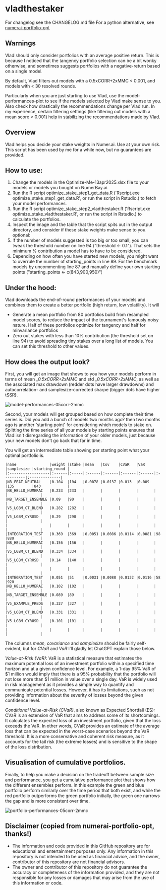 # vladthestaker

For changelog see the CHANGELOG.md file
For a python alternative, see [numerai-portfolio-opt](https://github.com/eses-wk/numerai-portfolio-opt)

## Warnings

Vlad should only consider portfolios with an average positive return. This is because I noticed that
the tangency portfolio selection can be a bit wonky otherwise, and sometimes suggests portfolios
with a negative-return based on a single model. 

By default, Vlad filters out models with a 0.5xCORR+2xMMC < 0.001, and models with < 30 resolved rounds.

Particularly when you are just starting to use Vlad, use the model-performances-plot to see if
the models selected by Vlad make sense to you. Also check how drastically the recommendations change 
per Vlad run. In my experience, certain filtering settings (like filtering out models with a mean 
score < 0.001) help in stabilizing the recommendations made by Vlad.

## Overview

Vlad helps you decide your stake weights in Numer.ai. Use at your own risk. This script has been used by me for a while now, but no guarantees are provided.

## How to use: 

1. Change the models in the Optimize-Me-13apr2025.xlsx file to your models or models you bought on NumerBay.ai.
2. Run the R script optimize_stake_step1_get_data.R ('Rscript.exe optimize_stake_step1_get_data.R', or run the script in Rstudio.) to fetch your model performances.
3. Run the R script optimize_stake_step2_vladthestaker.R ('Rscript.exe optimize_stake_vladthestaker.R', or run the script in Rstudio.) to calculate the portfolios.
4. Inspect the image and the table that the script spits out in the output directory, and consider if these stake weights make sense to you.
optional:
5. If the number of models suggested is too big or too small, you can tweak the threshold number on line 94 ("threshold <- 0.1"). That sets the minimum % contribution a model has to have to be considered.
6. Depending on how often you have started new models, you might want to overrule the number of starting_points in line 89. For the benchmark models by uncommenting line 87 and manually define your own starting points ("starting_points <- c(843,900,950)")

## Under the hood:

Vlad downloads the end-of-round performances of your models and combines them to create a better portfolio (high return, low volatility). It will

* Generate a mean portfolio from 80 portfolios build from resampled model scores, to reduce the impact of the tournament's famously noisy nature. Half of these portfolios optimize for tangency and half for minvariance portfolios
* Zero out stakes with less than 10% contribution (the threshold set on line 94) to avoid spreading tiny stakes over a long list of models. You can set this threshold to other values.

## How does the output look?

First, you will get an image that shows to you how your models perform in terms of mean _\_0.5xCORR+2xMMC_ and std _\_0.5xCORR+2xMMC_, as well as the associated max drawdown (redder dots have larger drawdowns) and autocorrelation- and samplesize-corrected sharpe (bigger dots have higher tSSR).

![model-performances-05corr-2mmc](https://github.com/BorisVSchmid/numerai-vladthestaker/assets/25182535/4769621f-1dd1-4bb1-868b-e1f86ae9cef4)

Second, your models will get grouped based on how complete their time series is. Did you add a bunch of models two months ago? then two months ago is another 'starting point' for considering which models to stake on. Splitting the time series of all your models by starting points ensures that Vlad isn't disregarding the information of your older models, just because your new models don't go back that far in time.

You will get an intermediate table showing per starting point what your optimal portfolio is. 

```
|name               |weight |stake |mean   |Cov    |CVaR   |VaR    |samplesize |starting_round |
|:------------------|:------|:-----|:------|:------|:------|:------|:----------|:--------------|
|NB_FEAT_NEUTRAL    |0.104  |104   |0.0078 |0.0137 |0.013  |0.009  |135        |843            |
|NB_HELLO_NUMERAI   |0.233  |233   |       |       |       |       |           |               |
|NB_TARGET_ENSEMBLE |0.09   |90    |       |       |       |       |           |               |
|V5_LGBM_CT_BLEND   |0.282  |282   |       |       |       |       |           |               |
|V5_LGBM_CYRUSD     |0.29   |290   |       |       |       |       |           |               |
|                   |       |      |       |       |       |       |           |               |
|INTEGRATION_TEST   |0.369  |369   |0.0051 |0.0086 |0.0114 |0.0081 |98         |880            |
|NB_HELLO_NUMERAI   |0.156  |156   |       |       |       |       |           |               |
|V5_LGBM_CT_BLEND   |0.334  |334   |       |       |       |       |           |               |
|V5_LGBM_CYRUSD     |0.14   |140   |       |       |       |       |           |               |
|                   |       |      |       |       |       |       |           |               |
|INTEGRATION_TEST   |0.051  |51    |0.0031 |0.0088 |0.0132 |0.0116 |58         |920            |
|NB_HELLO_NUMERAI   |0.102  |102   |       |       |       |       |           |               |
|NB_TARGET_ENSEMBLE |0.089  |89    |       |       |       |       |           |               |
|V5_EXAMPLE_PREDS   |0.327  |327   |       |       |       |       |           |               |
|V5_LGBM_CT_BLEND   |0.331  |331   |       |       |       |       |           |               |
|V5_LGBM_CYRUSD     |0.101  |101   |       |       |       |       |           |               |
|                   |       |      |       |       |       |       |           |               |
```


The columns _mean_, _covariance_ and _samplesize_ should be fairly self-evident, but for _CVaR_ and _VaR_ I'll gladly let ChatGPT explain those below.

_Value-at-Risk (VaR)_: VaR is a statistical measure that estimates the maximum potential loss of an investment portfolio within a specified time horizon and at a given confidence level. For example, a 1-day 95% VaR of $1 million would imply that there is a 95% probability that the portfolio will not lose more than $1 million in value over a single day. VaR is widely used in risk management as it provides a simple way to quantify and communicate potential losses. However, it has its limitations, such as not providing information about the severity of losses beyond the given confidence level.

_Conditional Value-at-Risk (CVaR)_, also known as Expected Shortfall (ES): CVaR is an extension of VaR that aims to address some of its shortcomings. It calculates the expected loss of an investment portfolio, given that the loss exceeds the VaR. In other words, CVaR provides an estimate of the average loss that can be expected in the worst-case scenarios beyond the VaR threshold. It is a more conservative and coherent risk measure, as it accounts for the tail risk (the extreme losses) and is sensitive to the shape of the loss distribution.

## Visualisation of cumulative portfolios.

Finally, to help you make a decision on the tradeoff between sample size and performance, you get a cumulative performance plot that shows how the different ensembles perform. In this example the green and blue portfolio perform similarly over the time period that both exist, and while the red portfolio outperforms the green portfolio initially, the green one narrows the gap and is more consistent over time. 

![portfolio-performances-05corr-2mmc](https://github.com/BorisVSchmid/numerai-vladthestaker/assets/25182535/b26e5858-c955-4ad6-8da2-2c39c70a242e)

## Disclaimer (copied from numerai-portfolio-opt, thanks!)
- The information and code provided in this GitHub repository are for educational and entertainment purposes only. Any information in this repository is not intended to be used as financial advice, and the owner, contributor of this repository are not financial advisors.
- The owner and contributor of this repository do not guarantee the accuracy or completeness of the information provided, and they are not responsible for any losses or damages that may arise from the use of this information or code. 
